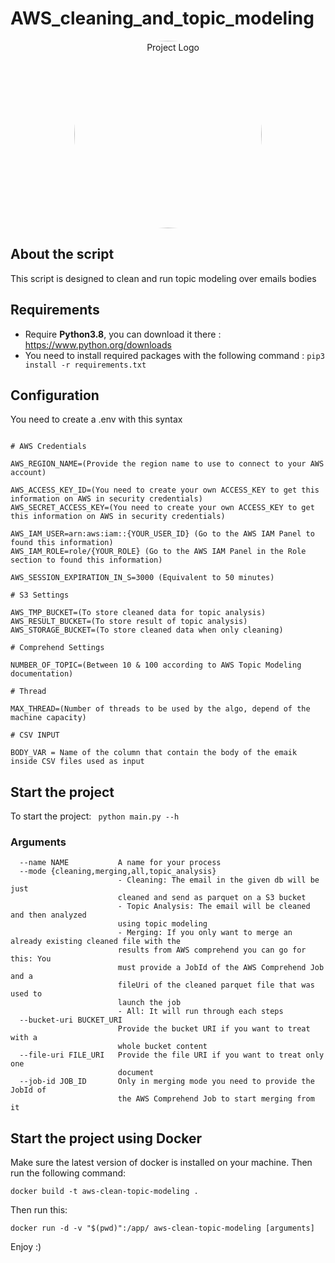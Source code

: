 # AWS_cleaning_and_topic_modeling

<div style="text-align:center">
  <img src="https://th.bing.com/th/id/OIG.HG4RearsJ_yzo5dTMKPX?pid=ImgGn" alt="Project Logo" width="300" style="border-radius: 50%;">
</div>

## About the script

This script is designed to clean and run topic modeling over emails bodies

## Requirements
 
* Require __Python3.8__, you can download it there : https://www.python.org/downloads
* You need to install required packages with the following command :  `pip3 install -r requirements.txt`

## Configuration

You need to create a .env with this syntax

```

# AWS Credentials

AWS_REGION_NAME=(Provide the region name to use to connect to your AWS account)

AWS_ACCESS_KEY_ID=(You need to create your own ACCESS_KEY to get this information on AWS in security credentials)
AWS_SECRET_ACCESS_KEY=(You need to create your own ACCESS_KEY to get this information on AWS in security credentials)

AWS_IAM_USER=arn:aws:iam::{YOUR_USER_ID} (Go to the AWS IAM Panel to found this information)
AWS_IAM_ROLE=role/{YOUR_ROLE} (Go to the AWS IAM Panel in the Role section to found this information)

AWS_SESSION_EXPIRATION_IN_S=3000 (Equivalent to 50 minutes)

# S3 Settings

AWS_TMP_BUCKET=(To store cleaned data for topic analysis)
AWS_RESULT_BUCKET=(To store result of topic analysis)
AWS_STORAGE_BUCKET=(To store cleaned data when only cleaning)

# Comprehend Settings

NUMBER_OF_TOPIC=(Between 10 & 100 according to AWS Topic Modeling documentation)

# Thread

MAX_THREAD=(Number of threads to be used by the algo, depend of the machine capacity)

# CSV INPUT

BODY_VAR = Name of the column that contain the body of the emaik inside CSV files used as input

```

## Start the project

To start the project:  ``` python main.py --h```

### Arguments

```
  --name NAME           A name for your process
  --mode {cleaning,merging,all,topic_analysis}
                        - Cleaning: The email in the given db will be just
                        cleaned and send as parquet on a S3 bucket
                        - Topic Analysis: The email will be cleaned and then analyzed
                        using topic modeling 
                        - Merging: If you only want to merge an already existing cleaned file with the
                        results from AWS comprehend you can go for this: You
                        must provide a JobId of the AWS Comprehend Job and a
                        fileUri of the cleaned parquet file that was used to
                        launch the job
                        - All: It will run through each steps
  --bucket-uri BUCKET_URI
                        Provide the bucket URI if you want to treat with a
                        whole bucket content
  --file-uri FILE_URI   Provide the file URI if you want to treat only one
                        document
  --job-id JOB_ID       Only in merging mode you need to provide the JobId of
                        the AWS Comprehend Job to start merging from it
```

## Start the project using Docker

Make sure the latest version of docker is installed on your machine. Then run the following command:

```docker build -t aws-clean-topic-modeling .```

Then run this:

```docker run -d -v "$(pwd)":/app/ aws-clean-topic-modeling [arguments]```

Enjoy :)


